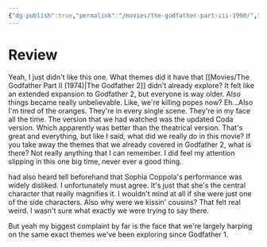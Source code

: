 ```yaml
---
{"dg-publish":true,"permalink":"/movies/the-godfather-part-iii-1990/","created":"2024-08-09","updated":"2024-08-10"}
---
```



# Review

Yeah, I just didn't like this one. What themes did it have that [[Movies/The Godfather Part II (1974)\|The Godfather 2]] didn't already explore? It felt like an extended expansion to Godfather 2, but everyone is way older. Also things became really unbelievable. Like, we're killing popes now? Eh...Also I'm tired of the oranges. They're in every single scene. They're in my face all the time. The version that we had watched was the updated Coda version. Which apparently was better than the theatrical version. That's great and everything, but like I said, what did we really do in this movie? If you take away the themes that we already covered in Godfather 2, what is there? Not really anything that I can remember. I did feel my attention slipping in this one big time, never ever a good thing.

had also heard tell beforehand that Sophia Coppola's performance was widely disliked. I unfortunately must agree. It's just that she's the central character that really magnifies it. I wouldn't mind at all if she were just one of the side characters. Also why were we kissin' cousins? That felt real weird. I wasn't sure what exactly we were trying to say there.

But yeah my biggest complaint by far is the face that we're largely harping on the same exact themes we've been exploring since Godfather 1.
